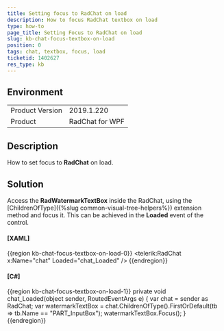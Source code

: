 ```yaml
---
title: Setting focus to RadChat on load
description: How to focus RadChat textbox on load
type: how-to
page_title: Setting Focus to RadChat on load
slug: kb-chat-focus-textbox-on-load
position: 0
tags: chat, textbox, focus, load
ticketid: 1402627
res_type: kb
---
```


## Environment
<table>
	<tr>
		<td>Product Version</td>
		<td>2019.1.220</td>
	</tr>
	<tr>
		<td>Product</td>
		<td>RadChat for WPF</td>
	</tr>
</table>


## Description

How to set focus to __RadChat__ on load.

## Solution

Access the __RadWatermarkTextBox__ inside the RadChat, using the [ChildrenOfType]({%slug common-visual-tree-helpers%}) extension method and focus it. This can be achieved in the __Loaded__ event of the control.

#### __[XAML]__
{{region kb-chat-focus-textbox-on-load-0}}
	<telerik:RadChat x:Name="chat" Loaded="chat_Loaded" />
{{endregion}}

#### __[C#]__
{{region kb-chat-focus-textbox-on-load-1}}
	private void chat_Loaded(object sender, RoutedEventArgs e)
    {
        var chat = sender as RadChat;
        var watermarkTextBox = chat.ChildrenOfType<RadWatermarkTextBox>().FirstOrDefault(tb => tb.Name == "PART_InputBox");
        watermarkTextBox.Focus();
    }
{{endregion}}